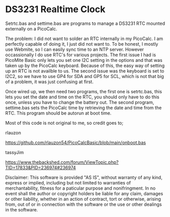# DS3231 Realtime Clock

Setrtc.bas and settime.bas are programs to manage a DS3231 RTC mounted externally on a PicoCalc.

The problem: I did not want to solder an RTC internally in my PicoCalc. I am perfectly capable of doing it, I just did not want to. To be honest, I mostly use Webmite, so I can easily sync time to an NTP server. However occassionally I do use RTC's for various projects. The first issue I had is PicoMite Basic only lets you set one I2C setting in the options and that was taken up by the PicoCalc keyboard. Because of this, the easy way of setting up an RTC is not availble to us. The second issue was the keyboard is set to I2C2, so we have to use GP4 for SDA and GP5 for SCL, which is not that big of a problem, it was just confusing at first.

Once wired up, we then need two programs, the first one is setrtc.bas, this lets you set the date and time on the RTC, you should only have to do this once, unless you have to change the battery out. The second program, settime.bas sets the PicoCalc time by retrieving the date and time from the RTC. This program should be autorun at boot time.

Most of this code is not original to me, so credit goes to;

rlauzon

https://github.com/rlauzon54/PicoCalcBasic/blob/main/onboot.bas

tassyJim

https://www.thebackshed.com/forum/ViewTopic.php?TID=17833&PID=236974#236974

Disclaimer: This software is provided "AS IS", without warranty of any kind, express or implied, including but not limited to warranties of merchantability, fitness for a paticular purpose and nonifringment. In no event shall the author or copyright holders be liable for any claim, damages or other liability, whether in an action of contract, tort or otherwise, arising from, out of or in connection with the software or the use or other dealings in the software.

